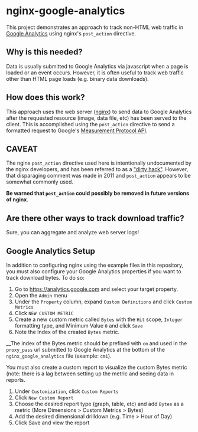 # nginx-google-analytics

This project demonstrates an approach to track non-HTML web traffic in
[Google Analytics](https://analytics.google.com) using nginx's
`post_action` directive.

## Why is this needed?

Data is usually submitted to Google Analytics via javascript when a page
is loaded or an event occurs. However, it is often useful to track web
traffic other than HTML page loads (e.g. binary data downloads).

## How does this work?

This approach uses the web server ([nginx](https://www.nginx.com/)) to send data
to Google Analytics after the requested resource (image, data file, etc)
has been served to the client. This is accomplished using the `post_action` directive
to send a formatted request to Google's
[Measurement Protocol API](https://developers.google.com/analytics/devguides/collection/protocol/v1/).

## CAVEAT

The nginx `post_action` directive used here is intentionally undocumented
by the nginx developers, and has been referred to as a ["dirty hack"](https://forum.nginx.org/read.php?2,213627,213722).
However, that disparaging comment was made in 2011 and `post_action` appears
to be somewhat commonly used.

__Be warned that `post_action` could possibly be removed in future versions of nginx__.

## Are there other ways to track download traffic?

Sure, you can aggregate and analyze web server logs!

## Google Analytics Setup

In addition to configuring nginx using the example files in this repository, you
must also configure your Google Analytics properties if you want to track download
bytes. To do so:

1. Go to https://analytics.google.com and select your target property.
1. Open the `Admin` menu
1. Under the `Property` column, expand `Custom Definitions` and click `Custom Metrics`
1. Click `NEW CUSTOM METRIC`
1. Create a new custom metric called `Bytes` with the `Hit` scope, `Integer` formatting type, and Minimum Value `0` and click `Save`
1. Note the Index of the created `Bytes` metric.

__The index of the Bytes metric should be prefixed with `cm` and used in the `proxy_pass` url submitted to
Google Analytics at the bottom of the `nginx_google_analytics` file (example: `cm1`).

You must also create a custom report to visualize the custom Bytes metric (note: there is a
lag between setting up the metric and seeing data in reports.

1. Under `Customization`, click `Custom Reports`
1. Click `New Custom Report`
1. Choose the desired report type (graph, table, etc) and add `Bytes` as a metric (More Dimensions > Custom Metrics > Bytes)
1. Add the desired dimensional drilldown (e.g. Time > Hour of Day)
1. Click Save and view the report

